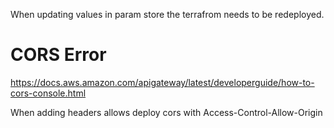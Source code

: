 When updating values in param store the terrafrom needs to be redeployed.

# CORS Error

https://docs.aws.amazon.com/apigateway/latest/developerguide/how-to-cors-console.html

When adding headers allows deploy cors with Access-Control-Allow-Origin
